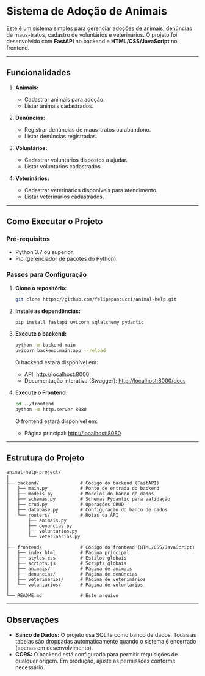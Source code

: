 # Sistema de Adoção de Animais

Este é um sistema simples para gerenciar adoções de animais, denúncias de maus-tratos, cadastro de voluntários e veterinários. O projeto foi desenvolvido com **FastAPI** no backend e **HTML/CSS/JavaScript** no frontend.

---

## Funcionalidades

1. **Animais:**
   - Cadastrar animais para adoção.
   - Listar animais cadastrados.

2. **Denúncias:**
   - Registrar denúncias de maus-tratos ou abandono.
   - Listar denúncias registradas.

3. **Voluntários:**
   - Cadastrar voluntários dispostos a ajudar.
   - Listar voluntários cadastrados.

4. **Veterinários:**
   - Cadastrar veterinários disponíveis para atendimento.
   - Listar veterinários cadastrados.

---

## Como Executar o Projeto

### Pré-requisitos

- Python 3.7 ou superior.
- Pip (gerenciador de pacotes do Python).

### Passos para Configuração

1. **Clone o repositório:**

    ```sh
    git clone https://github.com/felipepascucci/animal-help.git
    ```

2. **Instale as dependências:**

    ```sh
    pip install fastapi uvicorn sqlalchemy pydantic
    ```

3. **Execute o backend:**

    ```sh
    python -m backend.main
    uvicorn backend.main:app --reload
    ```

    O backend estará disponível em:
    - API: [http://localhost:8000](http://localhost:8000)
    - Documentação interativa (Swagger): [http://localhost:8000/docs](http://localhost:8000/docs)

4. **Execute o Frontend:**

    ```sh
    cd ../frontend
    python -m http.server 8080
    ```

    O frontend estará disponível em:
    - Página principal: [http://localhost:8080](http://localhost:8080)

---

## Estrutura do Projeto

```
animal-help-project/
│
├── backend/               # Código do backend (FastAPI)
│   ├── main.py            # Ponto de entrada do backend
│   ├── models.py          # Modelos do banco de dados
│   ├── schemas.py         # Schemas Pydantic para validação
│   ├── crud.py            # Operações CRUD
│   ├── database.py        # Configuração do banco de dados
│   └── routers/           # Rotas da API
│       ├── animais.py
│       ├── denuncias.py
│       ├── voluntarios.py
│       └── veterinarios.py
│
├── frontend/              # Código do frontend (HTML/CSS/JavaScript)
│   ├── index.html         # Página principal
│   ├── styles.css         # Estilos globais
│   ├── scripts.js         # Scripts globais
│   ├── animais/           # Página de animais
│   ├── denuncias/         # Página de denúncias
│   ├── veterinarios/      # Página de veterinários
│   └── voluntarios/       # Página de voluntários
│
└── README.md              # Este arquivo
```

---

## Observações

- **Banco de Dados:** O projeto usa SQLite como banco de dados. Todas as tabelas são droppadas automaticamente quando o sistema é encerrado (apenas em desenvolvimento).
- **CORS:** O backend está configurado para permitir requisições de qualquer origem. Em produção, ajuste as permissões conforme necessário.
